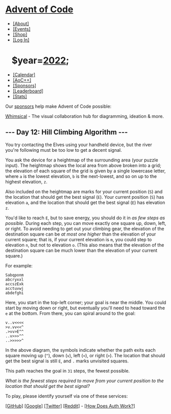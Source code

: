 # [Advent of Code](/)

-   [\[About\]](/2022/about)
-   [\[Events\]](/2022/events)
-   <a href="https://teespring.com/stores/advent-of-code"
    target="_blank">[Shop]</a>
-   [\[Log In\]](/2022/auth/login)

#    <span class="title-event-wrap">$year=</span>[2022](/2022)<span class="title-event-wrap">;</span>

-   [\[Calendar\]](/2022)
-   [\[AoC++\]](/2022/support)
-   [\[Sponsors\]](/2022/sponsors)
-   [\[Leaderboard\]](/2022/leaderboard)
-   [\[Stats\]](/2022/stats)

Our [sponsors](/2022/sponsors) help make Advent of Code possible:

<a href="https://whimsical.com/?ref=aoc22" target="_blank"
onclick="if(ga)ga(&#39;send&#39;,&#39;event&#39;,&#39;sponsor&#39;,&#39;sidebar&#39;,this.href);"
rel="noopener">Whimsical</a> - The visual collaboration hub for
diagramming, ideation & more.

## --- Day 12: Hill Climbing Algorithm ---

You try contacting the Elves using your <span
title="When you look up the specs for your handheld device, every field just says &quot;plot&quot;.">handheld
device</span>, but the river you're following must be too low to get a
decent signal.

You ask the device for a heightmap of the surrounding area (your puzzle
input). The heightmap shows the local area from above broken into a
grid; the elevation of each square of the grid is given by a single
lowercase letter, where `a` is the lowest elevation, `b` is the
next-lowest, and so on up to the highest elevation, `z`.

Also included on the heightmap are marks for your current position (`S`)
and the location that should get the best signal (`E`). Your current
position (`S`) has elevation `a`, and the location that should get the
best signal (`E`) has elevation `z`.

You'd like to reach `E`, but to save energy, you should do it in *as few
steps as possible*. During each step, you can move exactly one square
up, down, left, or right. To avoid needing to get out your climbing
gear, the elevation of the destination square can be *at most one
higher* than the elevation of your current square; that is, if your
current elevation is `m`, you could step to elevation `n`, but not to
elevation `o`. (This also means that the elevation of the destination
square can be much lower than the elevation of your current square.)

For example:

    Sabqponm
    abcryxxl
    accszExk
    acctuvwj
    abdefghi

Here, you start in the top-left corner; your goal is near the middle.
You could start by moving down or right, but eventually you'll need to
head toward the `e` at the bottom. From there, you can spiral around to
the goal:

    v..v<<<<
    >v.vv<<^
    .>vv>E^^
    ..v>>>^^
    ..>>>>>^

In the above diagram, the symbols indicate whether the path exits each
square moving up (`^`), down (`v`), left (`<`), or right (`>`). The
location that should get the best signal is still `E`, and `.` marks
unvisited squares.

This path reaches the goal in `31` steps, the fewest possible.

*What is the fewest steps required to move from your current position to
the location that should get the best signal?*

To play, please identify yourself via one of these services:

[\[GitHub\]](/auth/github) [\[Google\]](/auth/google)
[\[Twitter\]](/auth/twitter) [\[Reddit\]](/auth/reddit) <span
class="quiet">- [\[How Does Auth Work?\]](/about#faq_auth)</span>
